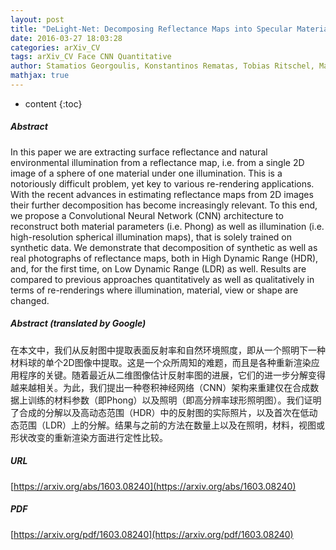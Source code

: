 ```yaml
---
layout: post
title: "DeLight-Net: Decomposing Reflectance Maps into Specular Materials and Natural Illumination"
date: 2016-03-27 18:03:28
categories: arXiv_CV
tags: arXiv_CV Face CNN Quantitative
author: Stamatios Georgoulis, Konstantinos Rematas, Tobias Ritschel, Mario Fritz, Luc Van Gool, Tinne Tuytelaars
mathjax: true
---
```


* content
{:toc}

##### Abstract
In this paper we are extracting surface reflectance and natural environmental illumination from a reflectance map, i.e. from a single 2D image of a sphere of one material under one illumination. This is a notoriously difficult problem, yet key to various re-rendering applications. With the recent advances in estimating reflectance maps from 2D images their further decomposition has become increasingly relevant. To this end, we propose a Convolutional Neural Network (CNN) architecture to reconstruct both material parameters (i.e. Phong) as well as illumination (i.e. high-resolution spherical illumination maps), that is solely trained on synthetic data. We demonstrate that decomposition of synthetic as well as real photographs of reflectance maps, both in High Dynamic Range (HDR), and, for the first time, on Low Dynamic Range (LDR) as well. Results are compared to previous approaches quantitatively as well as qualitatively in terms of re-renderings where illumination, material, view or shape are changed.

##### Abstract (translated by Google)
在本文中，我们从反射图中提取表面反射率和自然环境照度，即从一个照明下一种材料球的单个2D图像中提取。这是一个众所周知的难题，而且是各种重新渲染应用程序的关键。随着最近从二维图像估计反射率图的进展，它们的进一步分解变得越来越相关。为此，我们提出一种卷积神经网络（CNN）架构来重建仅在合成数据上训练的材料参数（即Phong）以及照明（即高分辨率球形照明图）。我们证明了合成的分解以及高动态范围（HDR）中的反射图的实际照片，以及首次在低动态范围（LDR）上的分解。结果与之前的方法在数量上以及在照明，材料，视图或形状改变的重新渲染方面进行定性比较。

##### URL
[https://arxiv.org/abs/1603.08240](https://arxiv.org/abs/1603.08240)

##### PDF
[https://arxiv.org/pdf/1603.08240](https://arxiv.org/pdf/1603.08240)

